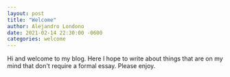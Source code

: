 ```yaml
---
layout: post
title: "Welcome"
author: Alejandro Londono
date: 2021-02-14 22:30:00 -0600
categories: welcome
---
```


Hi and welcome to my blog. Here I hope to write about things that are on my mind that don't require a formal essay. Please enjoy.